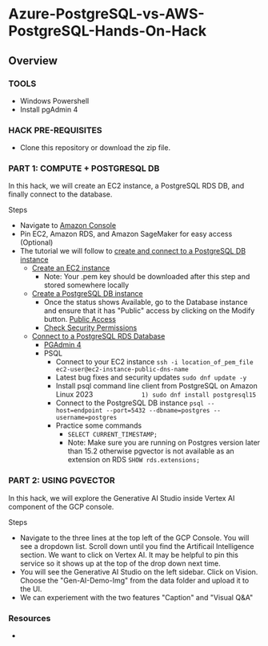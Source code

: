 # Azure-PostgreSQL-vs-AWS-PostgreSQL-Hands-On-Hack

## Overview

### TOOLS
* Windows Powershell
* Install pgAdmin 4 

### HACK PRE-REQUISITES 

* Clone this repository or download the zip file.

### PART 1: COMPUTE + POSTGRESQL DB

In this hack, we will create an EC2 instance, a PostgreSQL RDS DB, and finally connect to the database.

Steps
* Navigate to [Amazon Console](https://gpsus.signin.aws.amazon.com/console)
* Pin EC2, Amazon RDS, and Amazon SageMaker for easy access (Optional)
* The tutorial we will follow to [create and connect to a PostgreSQL DB instance](https://docs.aws.amazon.com/AmazonRDS/latest/UserGuide/CHAP_GettingStarted.CreatingConnecting.PostgreSQL.html)
    * [Create an EC2 instance](https://docs.aws.amazon.com/AmazonRDS/latest/UserGuide/CHAP_GettingStarted.CreatingConnecting.PostgreSQL.html#CHAP_GettingStarted.Creating.RDSPostgreSQL.EC2)
        * Note: Your .pem key should be downloaded after this step and stored somewhere locally
    * [Create a PostgreSQL DB instance](https://docs.aws.amazon.com/AmazonRDS/latest/UserGuide/CHAP_GettingStarted.CreatingConnecting.PostgreSQL.html#CHAP_GettingStarted.Creating.PostgreSQL)
        * Once the status shows Available, go to the Database instance and ensure that it has "Public" access by clicking on the Modify button. [Public Access](https://docs.aws.amazon.com/AmazonRDS/latest/UserGuide/Overview.DBInstance.Modifying.html)
        * [Check Security Permissions](https://docs.aws.amazon.com/AmazonRDS/latest/UserGuide/Overview.DBInstance.Modifying.html)
    * [Connect to a PostgreSQL RDS Database](https://docs.aws.amazon.com/AmazonRDS/latest/UserGuide/CHAP_GettingStarted.CreatingConnecting.PostgreSQL.html#CHAP_GettingStarted.Connecting.PostgreSQL)
      * [PGAdmin 4](https://docs.aws.amazon.com/AmazonRDS/latest/UserGuide/USER_ConnectToPostgreSQLInstance.html#USER_ConnectToPostgreSQLInstance.pgAdmin)
      * PSQL 
          * Connect to your EC2 instance `ssh -i location_of_pem_file ec2-user@ec2-instance-public-dns-name`
          * Latest bug fixes and security updates `sudo dnf update -y`
          * Install psql command line client from PostgreSQL on Amazon Linux 2023 `				1) sudo dnf install postgresql15`
          * Connect to the PostgreSQL DB instance  `psql --host=endpoint --port=5432 --dbname=postgres --username=postgres`
          * Practice some commands
              * `SELECT CURRENT_TIMESTAMP;`
              * Note: Make sure you are running on Postgres version later than 15.2 otherwise pgvector is not available as an extension on RDS `SHOW rds.extensions;`

### PART 2: USING PGVECTOR

In this hack, we will explore the Generative AI Studio inside Vertex AI component of the GCP console. 

Steps 
* Navigate to the three lines at the top left of the GCP Console. You will see a dropdown list. Scroll down until you find the Artificail Intelligence section. We want to click on Vertex AI. It may be helpful to pin this service so it shows up at the top of the drop down next time. 
* You will see the Generative AI Studio on the left sidebar. Click on Vision. Choose the "Gen-AI-Demo-Img" from the data folder and upload it to the UI.
* We can experiement with the two features "Caption" and "Visual Q&A"
  


### Resources 
* 


